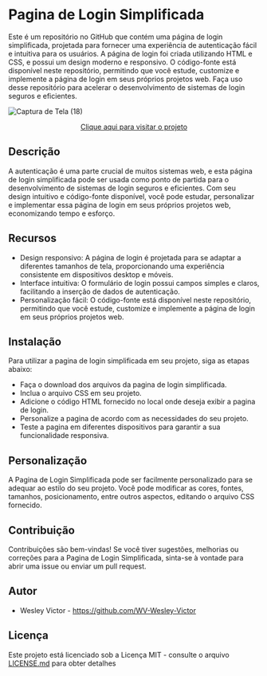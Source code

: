 # Pagina de Login Simplificada
 Este é um repositório no GitHub que contém uma página de login simplificada, projetada para fornecer uma experiência de autenticação fácil e intuitiva para os usuários. A página de login foi criada utilizando HTML e CSS, e possui um design moderno e responsivo. O código-fonte está disponível neste repositório, permitindo que você estude, customize e implemente a página de login em seus próprios projetos web. Faça uso desse repositório para acelerar o desenvolvimento de sistemas de login seguros e eficientes.
 
![Captura de Tela (18)](https://github.com/WV-Wesley-Victor/Pagina-de-Login-Simplificada/assets/137107062/65468258-8832-43d0-880a-9e373d6f6628)
<p align="center">
  <a href="https://wv-wesley-victor.github.io/Pagina-de-Login-Simplificada/" target="_blank">Clique aqui para visitar o projeto</a>
</p>

## Descrição
A autenticação é uma parte crucial de muitos sistemas web, e esta página de login simplificada pode ser usada como ponto de partida para o desenvolvimento de sistemas de login seguros e eficientes. Com seu design intuitivo e código-fonte disponível, você pode estudar, personalizar e implementar essa página de login em seus próprios projetos web, economizando tempo e esforço.

## Recursos
* Design responsivo: A página de login é projetada para se adaptar a diferentes tamanhos de tela, proporcionando uma experiência consistente em dispositivos desktop e móveis.
* Interface intuitiva: O formulário de login possui campos simples e claros, facilitando a inserção de dados de autenticação.
* Personalização fácil: O código-fonte está disponível neste repositório, permitindo que você estude, customize e implemente a página de login em seus próprios projetos web.

## Instalação
Para utilizar a pagina de login simplificada em seu projeto, siga as etapas abaixo:

* Faça o download dos arquivos da pagina de login simplificada.
* Inclua o arquivo CSS em seu projeto.
* Adicione o código HTML fornecido no local onde deseja exibir a pagina de login.
* Personalize a pagina de acordo com as necessidades do seu projeto.
* Teste a pagina em diferentes dispositivos para garantir a sua funcionalidade responsiva.

## Personalização
A Pagina de Login Simplificada pode ser facilmente personalizado para se adequar ao estilo do seu projeto. Você pode modificar as cores, fontes, tamanhos, posicionamento, entre outros aspectos, editando o arquivo CSS fornecido.

## Contribuição
Contribuições são bem-vindas! Se você tiver sugestões, melhorias ou correções para a Pagina de Login Simplificada, sinta-se à vontade para abrir uma issue ou enviar um pull request.

## Autor
* Wesley Victor - https://github.com/WV-Wesley-Victor

## Licença
Este projeto está licenciado sob a Licença MIT - consulte o arquivo [LICENSE.md](LICENSE.md)  para obter detalhes

